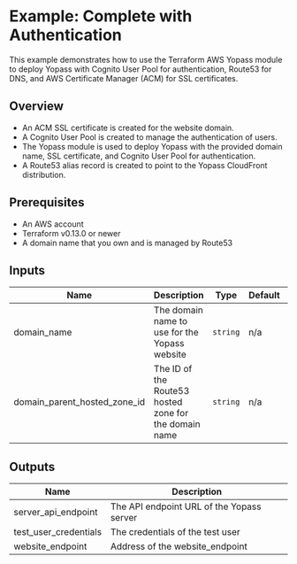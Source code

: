 # Example: Complete with Authentication

This example demonstrates how to use the Terraform AWS Yopass module to deploy
Yopass with Cognito User Pool for authentication, Route53 for DNS, and AWS
Certificate Manager (ACM) for SSL certificates.

## Overview

- An ACM SSL certificate is created for the website domain.
- A Cognito User Pool is created to manage the authentication of users.
- The Yopass module is used to deploy Yopass with the provided domain name, SSL
  certificate, and Cognito User Pool for authentication.
- A Route53 alias record is created to point to the Yopass CloudFront
  distribution.

## Prerequisites

- An AWS account
- Terraform v0.13.0 or newer
- A domain name that you own and is managed by Route53

## Inputs

| Name                         | Description                                           | Type     | Default | Required |
|------------------------------|-------------------------------------------------------|----------|---------|:--------:|
| domain_name                  | The domain name to use for the Yopass website         | `string` | n/a     |   yes    |
| domain_parent_hosted_zone_id | The ID of the Route53 hosted zone for the domain name | `string` | n/a     |   yes    |

## Outputs

| Name                  | Description                               |
|-----------------------|-------------------------------------------|
| server_api_endpoint   | The API endpoint URL of the Yopass server |
| test_user_credentials | The credentials of the test user          |
| website_endpoint      | Address of the website_endpoint           |

